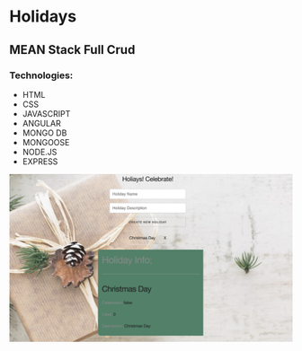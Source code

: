 # Holidays

## MEAN Stack Full Crud

### Technologies:

* HTML
* CSS
* JAVASCRIPT
* ANGULAR
* MONGO DB
* MONGOOSE
* NODE.JS
* EXPRESS





![Holiday](/public/assets/holiday.png?raw=true{:height="50px"width="50px"})
